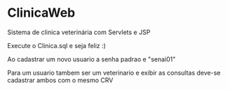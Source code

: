 # ClinicaWeb

Sistema de clinica veterinária com Servlets e JSP

Execute o Clinica.sql e seja feliz :) 

Ao cadastrar um novo usuario a senha padrao e "senai01"

Para um usuario tambem ser um veterinario e exibir as consultas deve-se cadastrar ambos com o mesmo CRV
